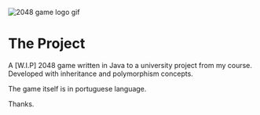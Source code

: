 ![2048 game logo gif](https://github.com/rckmath/2048-Game/blob/0.0.5/src/main/java/com/engcomp2019/imgs/elements/gameLogoFinal.gif)

# The Project

A [W.I.P] 2048 game written in Java to a university project from my course.
Developed with inheritance and polymorphism concepts.

The game itself is in portuguese language.

Thanks.